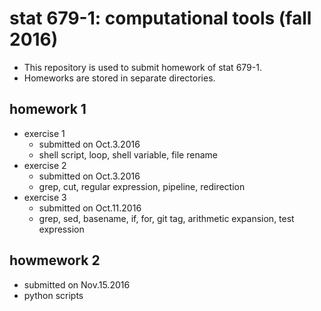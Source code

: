 # stat 679-1: computational tools (fall 2016)
- This repository is used to submit homework of stat 679-1.
- Homeworks are stored in separate directories.

## homework 1
- exercise 1
  - submitted on Oct.3.2016
  - shell script, loop, shell variable, file rename
- exercise 2
  - submitted on Oct.3.2016
  - grep, cut, regular expression, pipeline, redirection
- exercise 3
  - submitted on Oct.11.2016
  - grep, sed, basename, if, for, git tag, arithmetic expansion, test expression

## howmework 2
- submitted on Nov.15.2016
- python scripts
